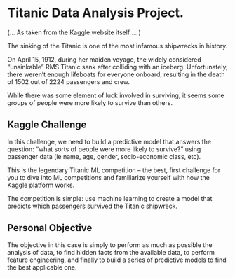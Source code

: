 # Titanic Data Analysis Project. 

(... As taken from the Kaggle website itself ... )

The sinking of the Titanic is one of the most infamous shipwrecks in history.

On April 15, 1912, during her maiden voyage, the widely considered “unsinkable” RMS Titanic sank after colliding with an iceberg. Unfortunately, there weren’t enough lifeboats for everyone onboard, resulting in the death of 1502 out of 2224 passengers and crew.

While there was some element of luck involved in surviving, it seems some groups of people were more likely to survive than others.

## Kaggle Challenge

In this challenge, we need to build a predictive model that answers the question: “what sorts of people were more likely to survive?” using passenger data (ie name, age, gender, socio-economic class, etc). 

This is the legendary Titanic ML competition – the best, first challenge for you to dive into ML competitions and familiarize yourself with how the Kaggle platform works.

The competition is simple: use machine learning to create a model that predicts which passengers survived the Titanic shipwreck. 

## Personal Objective

The objective in this case is simply to perform as much as possible the analysis of data, to find hidden facts from the available data, to perform feature engineering, and finally to build a series of predictive models to find the best applicable one. 
